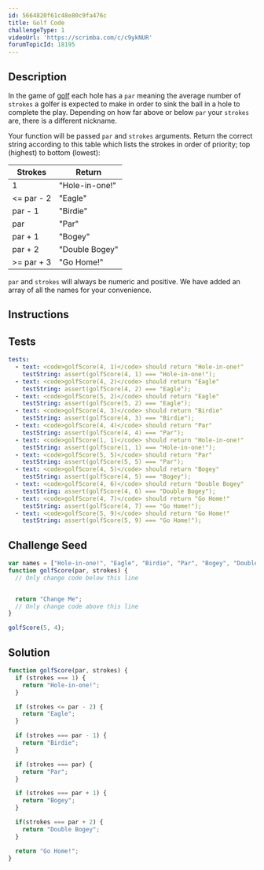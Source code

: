 ```yaml
---
id: 5664820f61c48e80c9fa476c
title: Golf Code
challengeType: 1
videoUrl: 'https://scrimba.com/c/c9ykNUR'
forumTopicId: 18195
---
```


## Description

<section id='description'>

In the game of [golf](https://en.wikipedia.org/wiki/Golf) each hole has a `par` meaning the average number of `strokes` a golfer is expected to make in order to sink the ball in a hole to complete the play. Depending on how far above or below `par` your `strokes` are, there is a different nickname.

Your function will be passed `par` and `strokes` arguments. Return the correct string according to this table which lists the strokes in order of priority; top (highest) to bottom (lowest):

<table class='table table-striped'><thead><tr><th>Strokes</th><th>Return</th></tr></thead><tbody><tr><td>1</td><td>"Hole-in-one!"</td></tr><tr><td>&#x3C;= par - 2</td><td>"Eagle"</td></tr><tr><td>par - 1</td><td>"Birdie"</td></tr><tr><td>par</td><td>"Par"</td></tr><tr><td>par + 1</td><td>"Bogey"</td></tr><tr><td>par + 2</td><td>"Double Bogey"</td></tr><tr><td>>= par + 3</td><td>"Go Home!"</td></tr></tbody></table>

`par` and `strokes` will always be numeric and positive. We have added an array of all the names for your convenience.

</section>

## Instructions

<section id='instructions'>

</section>

## Tests

<section id='tests'>

```yml
tests:
  - text: <code>golfScore(4, 1)</code> should return "Hole-in-one!"
    testString: assert(golfScore(4, 1) === "Hole-in-one!");
  - text: <code>golfScore(4, 2)</code> should return "Eagle"
    testString: assert(golfScore(4, 2) === "Eagle");
  - text: <code>golfScore(5, 2)</code> should return "Eagle"
    testString: assert(golfScore(5, 2) === "Eagle");
  - text: <code>golfScore(4, 3)</code> should return "Birdie"
    testString: assert(golfScore(4, 3) === "Birdie");
  - text: <code>golfScore(4, 4)</code> should return "Par"
    testString: assert(golfScore(4, 4) === "Par");
  - text: <code>golfScore(1, 1)</code> should return "Hole-in-one!"
    testString: assert(golfScore(1, 1) === "Hole-in-one!");
  - text: <code>golfScore(5, 5)</code> should return "Par"
    testString: assert(golfScore(5, 5) === "Par");
  - text: <code>golfScore(4, 5)</code> should return "Bogey"
    testString: assert(golfScore(4, 5) === "Bogey");
  - text: <code>golfScore(4, 6)</code> should return "Double Bogey"
    testString: assert(golfScore(4, 6) === "Double Bogey");
  - text: <code>golfScore(4, 7)</code> should return "Go Home!"
    testString: assert(golfScore(4, 7) === "Go Home!");
  - text: <code>golfScore(5, 9)</code> should return "Go Home!"
    testString: assert(golfScore(5, 9) === "Go Home!");

```

</section>

## Challenge Seed

<section id='challengeSeed'>

<div id='js-seed'>

```js
var names = ["Hole-in-one!", "Eagle", "Birdie", "Par", "Bogey", "Double Bogey", "Go Home!"];
function golfScore(par, strokes) {
  // Only change code below this line


  return "Change Me";
  // Only change code above this line
}

golfScore(5, 4);
```

</div>

</section>

## Solution

<section id='solution'>

```js
function golfScore(par, strokes) {
  if (strokes === 1) {
    return "Hole-in-one!";
  }

  if (strokes <= par - 2) {
    return "Eagle";
  }

  if (strokes === par - 1) {
    return "Birdie";
  }

  if (strokes === par) {
    return "Par";
  }

  if (strokes === par + 1) {
    return "Bogey";
  }

  if(strokes === par + 2) {
    return "Double Bogey";
  }

  return "Go Home!";
}
```

</section>
